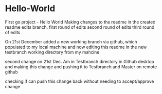 

# Hello-World
First go project - Hello World
Making changes to the readme in the created readme edits branch.
first round of edits
second round of edits
third round of edits

On 21st December added a new working branch via github, which populated to my local machine and now editing this readme in the new testbranch working directory from my mahcine

second change on 21st Dec.  Am in Testbranch directory in Github desktop and making this change and pushing it to Testbranch and Master on remote github

checking if can push this change back without needing to accept/approve change
